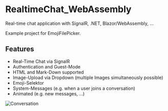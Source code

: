 # RealtimeChat_WebAssembly
Real-time chat application with SignalR, .NET, Blazor/WebAssembly, ...

Example project for EmojiFilePicker.

## Features
* Real-Time Chat via SignalR
* Authentication and Guest-Mode
* HTML and Mark-Down supported
* Image-Upload via Dropdown (multiple Images simultaneously possible)
* Emoji-Selektor
* System-Messages (e.g. when a user joins a conversation)
* Animated (e.g. new messages, ...)

<img src="https://github.com/wsdt/RealtimeChat_WebAssembly/blob/master/WSDTChat/Docs/Conversation.PNG" alt="Conversation" title="Example conversation" />
